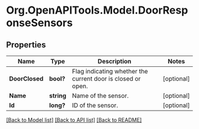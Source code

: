 # Org.OpenAPITools.Model.DoorResponseSensors
## Properties

Name | Type | Description | Notes
------------ | ------------- | ------------- | -------------
**DoorClosed** | **bool?** | Flag indicating whether the current door is closed or open. | [optional] 
**Name** | **string** | Name of the sensor. | [optional] 
**Id** | **long?** | ID of the sensor. | [optional] 

[[Back to Model list]](../README.md#documentation-for-models) [[Back to API list]](../README.md#documentation-for-api-endpoints) [[Back to README]](../README.md)

